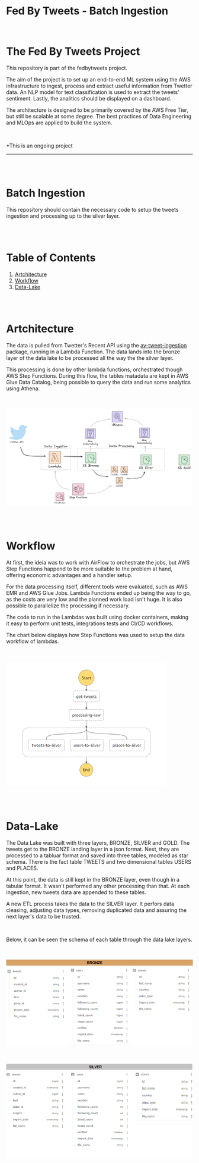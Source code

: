 # **Fed By Tweets - Batch Ingestion**

<br>

# The Fed By Tweets Project
 
This repository is part of the fedbytweets project. 

The aim of the project is to set up an end-to-end ML system using the AWS infrastructure to ingest, process and extract useful information from Twetter data. An NLP model for text classification is used to extract the tweets' sentiment. Lastly, the analitics should be displayed on a dashboard.

The architecture is designed to be primarily covered by the AWS Free Tier, but still be scalable at some degree. The best practices of Data Engineering and MLOps are applied to build the system.


<br>

*This is an ongoing project

---

<br>

<br>

# Batch Ingestion

This repository should contain the necessary code to setup the tweets ingestion and processing up to the silver layer.

<br>

<br>

# Table of Contents
1. [Artchitecture](#Artchitecture)
2. [Workflow](#Workflow)
3. [Data-Lake](#Data-Lake)



<br>

<br>

# Artchitecture

 The data is pulled from Twetter's Recent API using the [av-tweet-ingestion](https://github.com/andreveit/av-tweet-ingestion) package, running in a Lambda Function. The data lands into the bronze layer of the data lake to be processed all the way the the silver layer.

 This processing is done by other lambda functions, orchestrated though AWS Step Functions. During this flow, the tables matadata are kept in AWS Glue Data Catalog, being possible to query the data and run some analytics using Athena.


<br>

![Ingestion architecture](./misc/architecture.PNG "Ingestion architecture")

<br>

<br>

# Workflow

At first, the ideia was to work with AirFlow to orchestrate the jobs, but AWS Step Functions 
happend to be more suitable to the problem at hand, offering economic advantages and a handier setup.

For the data processing itself, different tools were evaluated, such as AWS EMR and AWS Glue Jobs.
Lambda Functions ended up being the way to go, as the costs are very low and the planned work load isn't huge. It is also possible to parallelize the processing if necessary.

The code to run in the Lambdas was built using docker containers, making it easy to perform unit tests, integrations tests and CI/CD workflows.

The chart below displays how Step Functions was used to setup the data workflow of lambdas.


<br>

![Batch workflow - Step Functions](misc/batch-architecture.PNG "Batch workflow - Step Functions")

<br>

<br>

# Data-Lake

The Data Lake was built with three layers, BRONZE, SILVER and GOLD. The tweets get to the BRONZE landing layer in a json format. Next, they are processed to a tabluar format and saved into three tables, modeled as star schema. There is the fact table TWEETS and two dimensional tables USERS and PLACES.

At this point, the data is still kept in the BRONZE layer, even though in a tabular format. It wasn't performed any other processing than that. At each ingestion, new tweets data are appended to these tables. 

A new ETL process takes the data to the SILVER layer. It perfors data cleasing, adjusting data types, removing duplicated data and assuring the next layer's data to be trusted.


<br>

Below, it can be seen the schema of each table through the data lake layers.

<br>

![Batch workflow - Step Functions](misc/bronze_schema.PNG "Batch workflow - Step Functions")

<br>

![Batch workflow - Step Functions](misc/silver_schema.PNG "Batch workflow - Step Functions")

<br>

